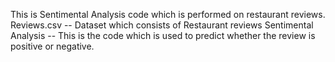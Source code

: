 This is Sentimental Analysis code which is performed on restaurant reviews.
Reviews.csv -- Dataset which consists of Restaurant reviews
Sentimental Analysis -- This is the code which is used to predict whether the review is positive or negative.
